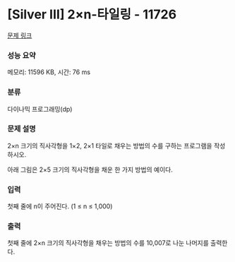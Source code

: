 # [Silver III] 2×n-타일링 - 11726 

[문제 링크](https://www.acmicpc.net/problem/11726) 

### 성능 요약

메모리: 11596 KB, 시간: 76 ms

### 분류

다이나믹 프로그래밍(dp)

### 문제 설명

2×n 크기의 직사각형을 1×2, 2×1 타일로 채우는 방법의 수를 구하는 프로그램을 작성하시오.

아래 그림은 2×5 크기의 직사각형을 채운 한 가지 방법의 예이다.
### 입력 

 첫째 줄에 n이 주어진다. (1 ≤ n ≤ 1,000)
### 출력 

 첫째 줄에 2×n 크기의 직사각형을 채우는 방법의 수를 10,007로 나눈 나머지를 출력한다.


